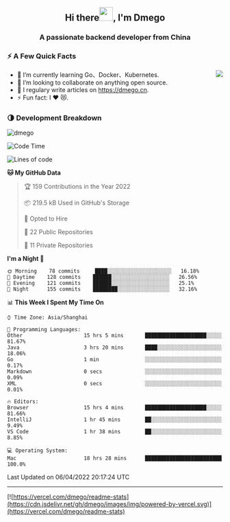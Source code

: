 <h2 align="center">Hi there<img src="https://cdn.jsdelivr.net/gh/dmego/images/img/Hi.gif" height="32" />, I'm Dmego </h2>
<h3 align="center">A passionate backend developer from China</h3>

### ⚡️ A Few Quick Facts

<img align="right" src="https://readme-stats-dmego.vercel.app/api?username=dmego&show_icons=true&icon_color=1573B3&hide_title=true&text_color=718096&bg_color=00000000&hide_border=true"/>

<ul>
    <li> 🌱 I’m currently learning Go、Docker、Kubernetes.</li>
    <li> 👯 I’m looking to collaborate on anything open source.</li>
    <li> 📝 I regulary write articles on <a href="https://dmego.cn">https://dmego.cn</a>.</li>
    <li> ⚡ Fun fact: I ❤️ 😻.</li>
</ul>

### 🌗 Development Breakdown

<img src="https://komarev.com/ghpvc/?username=dmego" alt="dmego" />

<!--START_SECTION:waka-->
![Code Time](http://img.shields.io/badge/Code%20Time-1%2C100%20hrs%2046%20mins-blue)

![Lines of code](https://img.shields.io/badge/From%20Hello%20World%20I%27ve%20Written-231%20Thousand%20lines%20of%20code-blue)

**🐱 My GitHub Data** 

> 🏆 159 Contributions in the Year 2022
 > 
> 📦 219.5 kB Used in GitHub's Storage 
 > 
> 💼 Opted to Hire
 > 
> 📜 22 Public Repositories 
 > 
> 🔑 11 Private Repositories  
 > 
**I'm a Night 🦉** 

```text
🌞 Morning    78 commits     ████░░░░░░░░░░░░░░░░░░░░░   16.18% 
🌆 Daytime    128 commits    ██████░░░░░░░░░░░░░░░░░░░   26.56% 
🌃 Evening    121 commits    ██████░░░░░░░░░░░░░░░░░░░   25.1% 
🌙 Night      155 commits    ████████░░░░░░░░░░░░░░░░░   32.16%

```


📊 **This Week I Spent My Time On** 

```text
⌚︎ Time Zone: Asia/Shanghai

💬 Programming Languages: 
Other                    15 hrs 5 mins       ████████████████████░░░░░   81.67% 
Java                     3 hrs 20 mins       ████░░░░░░░░░░░░░░░░░░░░░   18.06% 
Go                       1 min               ░░░░░░░░░░░░░░░░░░░░░░░░░   0.17% 
Markdown                 0 secs              ░░░░░░░░░░░░░░░░░░░░░░░░░   0.09% 
XML                      0 secs              ░░░░░░░░░░░░░░░░░░░░░░░░░   0.01%

🔥 Editors: 
Browser                  15 hrs 4 mins       ████████████████████░░░░░   81.66% 
IntelliJ                 1 hr 45 mins        ██░░░░░░░░░░░░░░░░░░░░░░░   9.49% 
VS Code                  1 hr 38 mins        ██░░░░░░░░░░░░░░░░░░░░░░░   8.85%

💻 Operating System: 
Mac                      18 hrs 28 mins      █████████████████████████   100.0%

```


 Last Updated on 06/04/2022 20:17:24 UTC
<!--END_SECTION:waka-->

---

[![https://vercel.com/dmego/readme-stats](https://cdn.jsdelivr.net/gh/dmego/images/img/powered-by-vercel.svg)](https://vercel.com/dmego/readme-stats)

